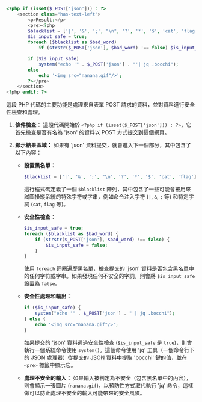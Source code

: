 ```php
<?php if (isset($_POST['json'])) : ?>
    <section class="has-text-left">
        <p>Result:</p>
        <pre><?php
        $blacklist = ['|', '&', ';', "\n", '?', '*', '$', 'cat', 'flag'];
        $is_input_safe = true;
        foreach ($blacklist as $bad_word)
            if (strstr($_POST['json'], $bad_word) !== false) $is_input_safe = false;

        if ($is_input_safe)
            system("echo '" . $_POST['json'] . "'| jq .bocchi");
        else
            echo '<img src="nanana.gif"/>';
        ?></pre>
    </section>
<?php endif; ?>
```

這段 PHP 代碼的主要功能是處理來自表單 POST 請求的資料，並對資料進行安全性檢查和處理。

1. **條件檢查：**
   這段代碼開始於 `<?php if (isset($_POST['json'])) : ?>`，它首先檢查是否有名為 'json' 的資料以 POST 方式提交到這個網頁。

2. **顯示結果區域：**
   如果有 'json' 資料提交，就會進入下一個部分，其中包含了以下內容：

   - **設置黑名單：**
     ```php
     $blacklist = ['|', '&', ';', "\n", '?', '*', '$', 'cat', 'flag'];
     ```
     這行程式碼定義了一個 `$blacklist` 陣列，其中包含了一些可能會被用來試圖操縱系統的特殊字符或字串，例如命令注入字符 (`|`, `&`, `;` 等) 和特定字詞 (`cat`, `flag` 等)。

   - **安全性檢查：**
     ```php
     $is_input_safe = true;
     foreach ($blacklist as $bad_word) {
         if (strstr($_POST['json'], $bad_word) !== false) {
             $is_input_safe = false;
         }
     }
     ```
     使用 `foreach` 迴圈遍歷黑名單，檢查提交的 'json' 資料是否包含黑名單中的任何字符或字串。如果發現任何不安全的字詞，則會將 `$is_input_safe` 設置為 `false`。

   - **安全性處理和輸出：**
     ```php
     if ($is_input_safe) {
         system("echo '" . $_POST['json'] . "'| jq .bocchi");
     } else {
         echo '<img src="nanana.gif"/>';
     }
     ```
     如果提交的 'json' 資料通過安全性檢查 (`$is_input_safe` 是 `true`)，則會執行一個系統命令使用 `system()`。這個命令使用 'jq' 工具（一個命令行下的 JSON 處理器）從提交的 JSON 資料中提取 'bocchi' 鍵的值，並在 `<pre>` 標籤中顯示它。

   - **處理不安全的輸入：**
     如果輸入被判定為不安全（包含黑名單中的內容），則會顯示一張圖片 (`nanana.gif`)，以預防性方式取代執行 'jq' 命令，這樣做可以防止處理不安全的輸入可能帶來的安全風險。